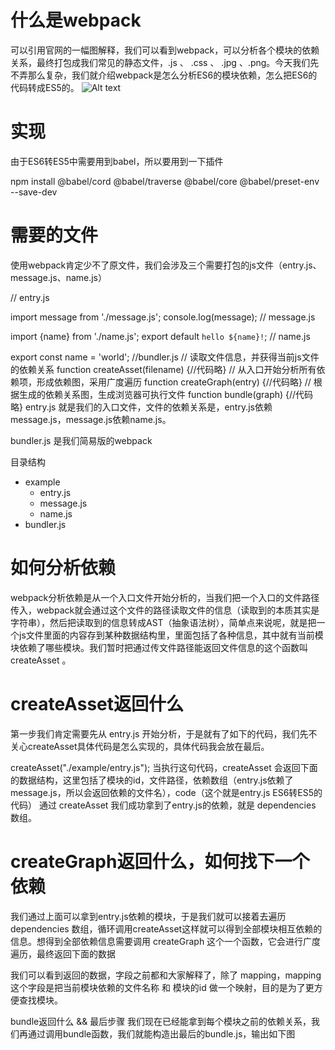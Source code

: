 # 什么是webpack
可以引用官网的一幅图解释，我们可以看到webpack，可以分析各个模块的依赖关系，最终打包成我们常见的静态文件，.js 、 .css 、 .jpg 、.png。今天我们先不弄那么复杂，我们就介绍webpack是怎么分析ES6的模块依赖，怎么把ES6的代码转成ES5的。
![Alt text](https://github.com/cliYao/mini_webpack/Screenshots/1.png)




# 实现
由于ES6转ES5中需要用到babel，所以要用到一下插件

npm install @babel/cord @babel/traverse @babel/core @babel/preset-env --save-dev

# 需要的文件
使用webpack肯定少不了原文件，我们会涉及三个需要打包的js文件（entry.js、message.js、name.js）

// entry.js

import message from './message.js';
console.log(message);
// message.js

import {name} from './name.js';
export default `hello ${name}!`;
// name.js

export const name = 'world';
//bundler.js 
// 读取文件信息，并获得当前js文件的依赖关系
function createAsset(filename) {//代码略}
// 从入口开始分析所有依赖项，形成依赖图，采用广度遍历
function createGraph(entry) {//代码略}
// 根据生成的依赖关系图，生成浏览器可执行文件
function bundle(graph) {//代码略}
entry.js 就是我们的入口文件，文件的依赖关系是，entry.js依赖message.js，message.js依赖name.js。

bundler.js 是我们简易版的webpack

目录结构

- example
    - entry.js
    - message.js
    - name.js
- bundler.js
# 如何分析依赖
webpack分析依赖是从一个入口文件开始分析的，当我们把一个入口的文件路径传入，webpack就会通过这个文件的路径读取文件的信息（读取到的本质其实是字符串），然后把读取到的信息转成AST（抽象语法树），简单点来说呢，就是把一个js文件里面的内容存到某种数据结构里，里面包括了各种信息，其中就有当前模块依赖了哪些模块。我们暂时把通过传文件路径能返回文件信息的这个函数叫 createAsset 。

# createAsset返回什么
第一步我们肯定需要先从 entry.js 开始分析，于是就有了如下的代码，我们先不关心createAsset具体代码是怎么实现的，具体代码我会放在最后。

createAsset("./example/entry.js");
当执行这句代码，createAsset 会返回下面的数据结构，这里包括了模块的id，文件路径，依赖数组（entry.js依赖了message.js，所以会返回依赖的文件名），code（这个就是entry.js ES6转ES5的代码） 通过 createAsset 我们成功拿到了entry.js的依赖，就是 dependencies 数组。

# createGraph返回什么，如何找下一个依赖
我们通过上面可以拿到entry.js依赖的模块，于是我们就可以接着去遍历dependencies 数组，循环调用createAsset这样就可以得到全部模块相互依赖的信息。想得到全部依赖信息需要调用 createGraph 这个一个函数，它会进行广度遍历，最终返回下面的数据



我们可以看到返回的数据，字段之前都和大家解释了，除了 mapping，mapping这个字段是把当前模块依赖的文件名称 和 模块的id 做一个映射，目的是为了更方便查找模块。

bundle返回什么 && 最后步骤
我们现在已经能拿到每个模块之前的依赖关系，我们再通过调用bundle函数，我们就能构造出最后的bundle.js，输出如下图

